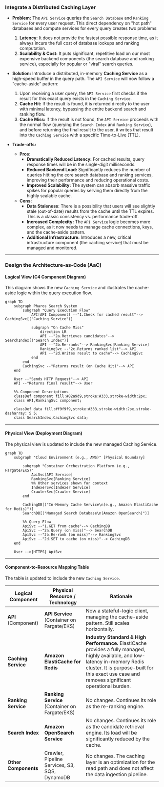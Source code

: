 ### **Integrate a Distributed Caching Layer**

*   **Problem:** The `API Service` queries the `Search Database` and `Ranking Service` for every user request. This direct dependency on "hot path" databases and compute services for every query creates two problems:
    1.  **Latency:** It does not provide the fastest possible response time, as it always incurs the full cost of database lookups and ranking computation.
    2.  **Scalability & Cost:** It puts significant, repetitive load on our most expensive backend components (the search database and ranking service), especially for popular or "viral" search queries.

*   **Solution:** Introduce a distributed, in-memory **Caching Service** as a high-speed buffer in the query path. The `API Service` will now follow a "cache-aside" pattern:
    1.  Upon receiving a user query, the `API Service` first checks if the result for this exact query exists in the `Caching Service`.
    2.  **Cache Hit:** If the result is found, it is returned directly to the user with minimal latency, bypassing the entire backend search and ranking flow.
    3.  **Cache Miss:** If the result is not found, the `API Service` proceeds with the normal flow (querying the `Search Index` and `Ranking Service`), and before returning the final result to the user, it writes that result into the `Caching Service` with a specific Time-to-Live (TTL).

*   **Trade-offs:**
    *   **Pros:**
        *   **Dramatically Reduced Latency:** For cached results, query response times will be in the single-digit milliseconds.
        *   **Reduced Backend Load:** Significantly reduces the number of queries hitting the core search database and ranking services, improving their performance and reducing operational costs.
        *   **Improved Scalability:** The system can absorb massive traffic spikes for popular queries by serving them directly from the highly scalable cache.
    *   **Cons:**
        *   **Data Staleness:** There is a possibility that users will see slightly stale (out-of-date) results from the cache until the TTL expires. This is a classic consistency vs. performance trade-off.
        *   **Increased Complexity:** The `API Service` logic becomes more complex, as it now needs to manage cache connections, keys, and the cache-aside pattern.
        *   **Additional Infrastructure:** Introduces a new, critical infrastructure component (the caching service) that must be managed and monitored.

---

### **Design the Architecture-as-Code (AaC)**

#### **Logical View (C4 Component Diagram)**

This diagram shows the new `Caching Service` and illustrates the cache-aside logic within the query execution flow.  

```mermaid
graph TD
    subgraph Pharos Search System
        subgraph "Query Execution Flow"
            API[API Component] --"1.Check for cached result"--> CachingSvc[("Caching Service")]
            
            subgraph "On Cache Miss"
                direction LR
                API --"2a.Retrieves candidates"--> SearchIndex[("Search Index")]
                API --"2b.Re-ranks"--> RankingSvc[Ranking Service]
                RankingSvc --"2c.Returns ranked list"--> API
                API --"2d.Writes result to cache"--> CachingSvc
            end
        end
        CachingSvc --"Returns result (on Cache Hit)"--> API
    end

    User --"Sends HTTP Request"--> API
    API --"Returns final result"--> User

    %% Component Descriptions
    classDef component fill:#82a9d9,stroke:#333,stroke-width:2px;
    class API,RankingSvc component;

    classDef data fill:#f9f9f9,stroke:#333,stroke-width:2px,stroke-dasharray: 5 5;
    class SearchIndex,CachingSvc data;
```

---

#### **Physical View (Deployment Diagram)**

The physical view is updated to include the new managed Caching Service.

```mermaid
graph TD
    subgraph "Cloud Environment (e.g., AWS)" [Physical Boundary]
        
        subgraph "Container Orchestration Platform (e.g., Fargate/EKS)"
            ApiSvc[API Service]
            RankingSvc[Ranking Service]
            %% Other services shown for context
            IndexerSvc[Indexer Service]
            CrawlerSvc[Crawler Service]
        end

        CachingDB[("In-Memory Cache Service\n(e.g., Amazon ElastiCache for Redis)")]
        SearchDB[("Managed Search Database\n(Amazon OpenSearch)")]

        %% Query Flow
        ApiSvc --"1.GET from cache"--> CachingDB
        ApiSvc --"2a.Query (on miss)"--> SearchDB
        ApiSvc --"2b.Re-rank (on miss)"--> RankingSvc
        ApiSvc --"2d.SET to cache (on miss)"--> CachingDB
    end

    User -->|HTTPS| ApiSvc
```

---

#### **Component-to-Resource Mapping Table**

The table is updated to include the new `Caching Service`.

| Logical Component            | Physical Resource / Technology                          | Rationale                                                                                                                                                             |
| ---------------------------- | ------------------------------------------------------- | --------------------------------------------------------------------------------------------------------------------------------------------------------------------- |
| **API** (Component)          | **API Service** (Container on Fargate/EKS)              | Now a stateful-logic client, managing the cache-aside pattern. Still scales horizontally.                                                                             |
| **Caching Service**          | **Amazon ElastiCache for Redis**                        | **Industry Standard & High Performance.** ElastiCache provides a fully managed, highly available, and low-latency in-memory Redis cluster. It is purpose-built for this exact use case and removes significant operational burden. |
| **Ranking Service**          | **Ranking Service** (Container on Fargate/EKS)          | No changes. Continues its role as the re-ranking engine.                                                                                                              |
| **Search Index**             | **Amazon OpenSearch Service**                           | No changes. Continues its role as the candidate retrieval engine. Its load will be significantly reduced by the cache.                                                |
| **Other Components**         | Crawler, Pipeline Services, S3, SQS, DynamoDB           | No changes. The caching layer is an optimization for the read path and does not affect the data ingestion pipeline.                                                   |
